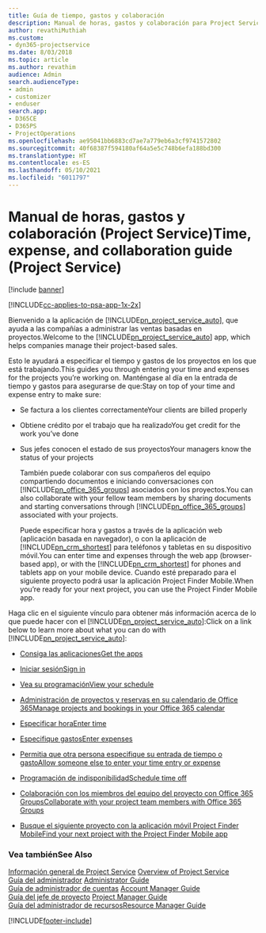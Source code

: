 ```yaml
---
title: Guía de tiempo, gastos y colaboración
description: Manual de horas, gastos y colaboración para Project Service
author: revathiMuthiah
ms.custom:
- dyn365-projectservice
ms.date: 8/03/2018
ms.topic: article
ms.author: revathim
audience: Admin
search.audienceType:
- admin
- customizer
- enduser
search.app:
- D365CE
- D365PS
- ProjectOperations
ms.openlocfilehash: ae95041bb6883cd7ae7a779eb6a3cf9741572802
ms.sourcegitcommit: 40f68387f594180af64a5e5c748b6efa188bd300
ms.translationtype: HT
ms.contentlocale: es-ES
ms.lasthandoff: 05/10/2021
ms.locfileid: "6011797"
---
```

# <a name="time-expense-and-collaboration-guide-project-service"></a><span data-ttu-id="53d59-103">Manual de horas, gastos y colaboración (Project Service)</span><span class="sxs-lookup"><span data-stu-id="53d59-103">Time, expense, and collaboration guide (Project Service)</span></span>

[!include [banner](../includes/psa-now-project-operations.md)]

[!INCLUDE[cc-applies-to-psa-app-1x-2x](../includes/cc-applies-to-psa-app-1x-2x.md)]

<span data-ttu-id="53d59-104">Bienvenido a la aplicación de [!INCLUDE[pn_project_service_auto](../includes/pn-project-service-auto.md)], que ayuda a las compañías a administrar las ventas basadas en proyectos.</span><span class="sxs-lookup"><span data-stu-id="53d59-104">Welcome to the [!INCLUDE[pn_project_service_auto](../includes/pn-project-service-auto.md)] app, which helps companies manage their project-based sales.</span></span> 
  
 <span data-ttu-id="53d59-105">Esto le ayudará a especificar el tiempo y gastos de los proyectos en los que está trabajando.</span><span class="sxs-lookup"><span data-stu-id="53d59-105">This guides you through entering your time and expenses for the projects you’re working on.</span></span> <span data-ttu-id="53d59-106">Manténgase al día en la entrada de tiempo y gastos para asegurarse de que:</span><span class="sxs-lookup"><span data-stu-id="53d59-106">Stay on top of your time and expense entry to make sure:</span></span>  
  
- <span data-ttu-id="53d59-107">Se factura a los clientes correctamente</span><span class="sxs-lookup"><span data-stu-id="53d59-107">Your clients are billed properly</span></span>  
  
- <span data-ttu-id="53d59-108">Obtiene crédito por el trabajo que ha realizado</span><span class="sxs-lookup"><span data-stu-id="53d59-108">You get credit for the work you’ve done</span></span>  
  
- <span data-ttu-id="53d59-109">Sus jefes conocen el estado de sus proyectos</span><span class="sxs-lookup"><span data-stu-id="53d59-109">Your managers know the status of your projects</span></span>  
  
  <span data-ttu-id="53d59-110">También puede colaborar con sus compañeros del equipo compartiendo documentos e iniciando conversaciones con [!INCLUDE[pn_office_365_groups](../includes/pn-office-365-groups.md)] asociados con los proyectos.</span><span class="sxs-lookup"><span data-stu-id="53d59-110">You can also collaborate with your fellow team members by sharing documents and starting conversations through [!INCLUDE[pn_office_365_groups](../includes/pn-office-365-groups.md)] associated with your projects.</span></span>  
  
  <span data-ttu-id="53d59-111">Puede especificar hora y gastos a través de la aplicación web (aplicación basada en navegador), o con la aplicación de [!INCLUDE[pn_crm_shortest](../includes/pn-crm-shortest.md)] para teléfonos y tabletas en su dispositivo móvil.</span><span class="sxs-lookup"><span data-stu-id="53d59-111">You can enter time and expenses through the web app (browser-based app), or with the [!INCLUDE[pn_crm_shortest](../includes/pn-crm-shortest.md)] for phones and tablets app on your mobile device.</span></span> <span data-ttu-id="53d59-112">Cuando esté preparado para el siguiente proyecto podrá usar la aplicación Project Finder Mobile.</span><span class="sxs-lookup"><span data-stu-id="53d59-112">When you’re ready for your next project, you can use the Project Finder Mobile app.</span></span>  
  
<span data-ttu-id="53d59-113">Haga clic en el siguiente vínculo para obtener más información acerca de lo que puede hacer con el [!INCLUDE[pn_project_service_auto](../includes/pn-project-service-auto.md)]:</span><span class="sxs-lookup"><span data-stu-id="53d59-113">Click on a link below to learn more about what you can do with [!INCLUDE[pn_project_service_auto](../includes/pn-project-service-auto.md)]:</span></span>  
  
-   [<span data-ttu-id="53d59-114">Consiga las aplicaciones</span><span class="sxs-lookup"><span data-stu-id="53d59-114">Get the apps</span></span>](../psa/get-apps.md)  
  
-   [<span data-ttu-id="53d59-115">Iniciar sesión</span><span class="sxs-lookup"><span data-stu-id="53d59-115">Sign in</span></span>](../psa/sign-in.md)  
  
-   [<span data-ttu-id="53d59-116">Vea su programación</span><span class="sxs-lookup"><span data-stu-id="53d59-116">View your schedule</span></span>](../psa/view-schedule.md)  
  
-   [<span data-ttu-id="53d59-117">Administración de proyectos y reservas en su calendario de Office 365</span><span class="sxs-lookup"><span data-stu-id="53d59-117">Manage projects and bookings in your Office 365 calendar</span></span>](../psa/manage-project-bookings-office-365-calendar.md)  
  
-   [<span data-ttu-id="53d59-118">Especificar hora</span><span class="sxs-lookup"><span data-stu-id="53d59-118">Enter time</span></span>](../psa/enter-time.md)  
  
-   [<span data-ttu-id="53d59-119">Especifique gastos</span><span class="sxs-lookup"><span data-stu-id="53d59-119">Enter expenses</span></span>](../psa/enter-expenses.md)  
  
-   [<span data-ttu-id="53d59-120">Permitia que otra persona especifique su entrada de tiempo o gasto</span><span class="sxs-lookup"><span data-stu-id="53d59-120">Allow someone else to enter your time entry or expense</span></span>](../psa/allow-someone-else-enter-time-entry-expense.md)  
  
-   [<span data-ttu-id="53d59-121">Programación de indisponibilidad</span><span class="sxs-lookup"><span data-stu-id="53d59-121">Schedule time off</span></span>](../psa/schedule-time-off.md)  
  
-   [<span data-ttu-id="53d59-122">Colaboración con los miembros del equipo del proyecto con Office 365 Groups</span><span class="sxs-lookup"><span data-stu-id="53d59-122">Collaborate with your project team members with Office 365 Groups</span></span>](../psa/collaborate-project-team-members-office-365-groups.md)  
  
-   [<span data-ttu-id="53d59-123">Busque el siguiente proyecto con la aplicación móvil Project Finder Mobile</span><span class="sxs-lookup"><span data-stu-id="53d59-123">Find your next project with the Project Finder Mobile app</span></span>](../psa/find-next-project-finder-mobile-app.md)  
  
### <a name="see-also"></a><span data-ttu-id="53d59-124">Vea también</span><span class="sxs-lookup"><span data-stu-id="53d59-124">See Also</span></span>  
 <span data-ttu-id="53d59-125">[Información general de Project Service](../psa/overview.md) </span><span class="sxs-lookup"><span data-stu-id="53d59-125">[Overview of Project Service](../psa/overview.md) </span></span>  
 <span data-ttu-id="53d59-126">[Guía del administrador](../psa/admin-guide.md) </span><span class="sxs-lookup"><span data-stu-id="53d59-126">[Administrator Guide](../psa/admin-guide.md) </span></span>  
 <span data-ttu-id="53d59-127">[Guía de administrador de cuentas](../psa/account-manager-guide.md) </span><span class="sxs-lookup"><span data-stu-id="53d59-127">[Account Manager Guide](../psa/account-manager-guide.md) </span></span>  
 <span data-ttu-id="53d59-128">[Guía del jefe de proyecto](../psa/project-manager-guide.md) </span><span class="sxs-lookup"><span data-stu-id="53d59-128">[Project Manager Guide](../psa/project-manager-guide.md) </span></span>  
 [<span data-ttu-id="53d59-129">Guía del administrador de recursos</span><span class="sxs-lookup"><span data-stu-id="53d59-129">Resource Manager Guide</span></span>](../psa/resource-manager-guide.md)   


[!INCLUDE[footer-include](../includes/footer-banner.md)]